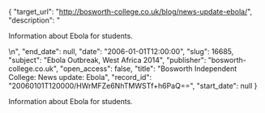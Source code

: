 {
  "target_url": "http://bosworth-college.co.uk/blog/news-update-ebola/", 
  "description": "<p>Information about Ebola for students.</p>\n", 
  "end_date": null, 
  "date": "2006-01-01T12:00:00", 
  "slug": 16685, 
  "subject": "Ebola Outbreak, West Africa 2014", 
  "publisher": "bosworth-college.co.uk", 
  "open_access": false, 
  "title": "Bosworth Independent College: News update: Ebola", 
  "record_id": "20060101T120000/HWrMFZe6NhTMWSTf+h6PaQ==", 
  "start_date": null
}

<p>Information about Ebola for students.</p>

